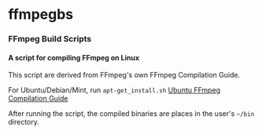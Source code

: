 # ffmpegbs

### FFmpeg Build Scripts

#### A script for compiling FFmpeg on Linux

This script are derived from FFmpeg's own FFmpeg Compilation Guide.

For Ubuntu/Debian/Mint, run `apt-get_install.sh`
[Ubuntu FFmpeg Compilation Guide](https://trac.ffmpeg.org/wiki/CompilationGuide/Ubuntu)

After running the script, the compiled binaries are places in the user's `~/bin` directory.

